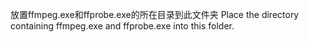 放置ffmpeg.exe和ffprobe.exe的所在目录到此文件夹
Place the directory containing ffmpeg.exe and ffprobe.exe into this folder.
